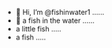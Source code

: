 - 👋 Hi, I’m @fishinwater1 ......
- 👋 a fish in the water ......
- a little fish .....
- a fish .....
<!---
fishinwater1/fishinwater1 is a ✨ special ✨ repository because its `README.md` (this file) appears on your GitHub profile.
You can click the Preview link to take a look at your changes.
--->
